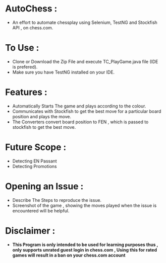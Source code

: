 # AutoChess :
- An effort to automate chessplay using Selenium, TestNG and Stockfish API , on chess.com.


# To Use : 
- Clone or Download the Zip File and execute TC_PlayGame.java file (IDE is prefered).
- Make sure you have TestNG installed on your IDE.


# Features : 
- Automatically Starts The game and plays according to the colour.
- Communicates with Stockfish to get the best move for a particular board position and plays the move.
- The Converters convert board position to FEN , which is passed to stockfish to get the best move.

# Future Scope :
- Detecting EN Passant 
- Detecting Promotions

# Opening an Issue :
- Describe The Steps to reproduce the issue.
- Screenshot of the game , showing the moves played when the issue is encountered will be helpful.


# Disclaimer :
- **This Program is only intended to be used for learning purposes thus , only supports unrated guest login in chess.com , Using this for rated games will result in a ban on your chess.com account**
